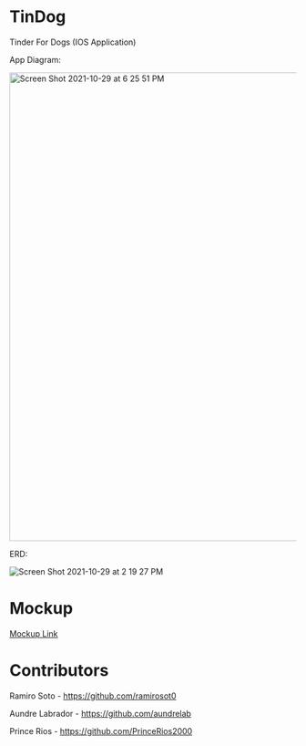 # TinDog
Tinder For Dogs (IOS Application)

App Diagram:

<img width="822" alt="Screen Shot 2021-10-29 at 6 25 51 PM" src="https://user-images.githubusercontent.com/56173707/139515434-87f4d971-d0f2-49a7-b4d7-9c24dca41eb1.png">


ERD:

![Screen Shot 2021-10-29 at 2 19 27 PM](https://user-images.githubusercontent.com/56173707/139502965-210ffc3c-2e30-4826-aa60-f19a71bddced.png)

# Mockup
[Mockup Link](https://drive.google.com/file/d/1fZYS3Gsfe0adLVGfxM8WXDfcbYIOMFHN/view?usp=sharing)

# Contributors
Ramiro Soto - https://github.com/ramirosot0

Aundre Labrador - https://github.com/aundrelab

Prince Rios - https://github.com/PrinceRios2000
